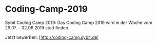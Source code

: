 # Coding-Camp-2019
Sybit Coding Camp 2019: Das Coding Camp 2019 wird in der Woche vom 29.07. – 02.08.2019 statt finden.

Jetzt bewerben: [http://coding-camp.sybit.de]
